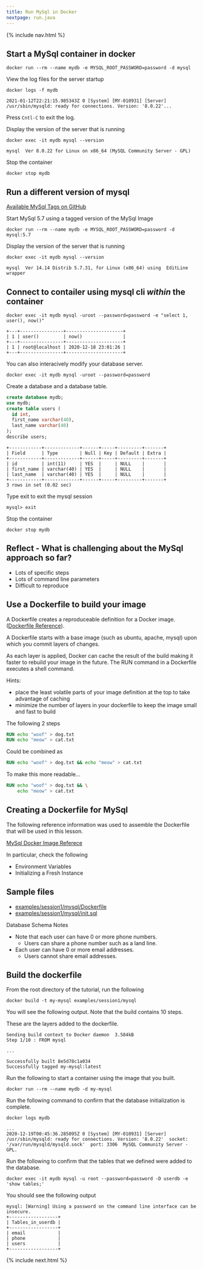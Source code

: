 ```yaml
---
title: Run MySql in Docker
nextpage: run.java
---
```


{% include nav.html %}

## Start a MySql container in docker
```
docker run --rm --name mydb -e MYSQL_ROOT_PASSWORD=password -d mysql
```

View the log files for the server startup
```
docker logs -f mydb
```

```output
2021-01-12T22:21:15.985343Z 0 [System] [MY-010931] [Server] /usr/sbin/mysqld: ready for connections. Version: '8.0.22'...
```

Press `Cntl-C` to exit the log.


Display the version of the server that is running
```
docker exec -it mydb mysql --version
```

```output
mysql  Ver 8.0.22 for Linux on x86_64 (MySQL Community Server - GPL)
```

Stop the container
```
docker stop mydb
```

## Run a different version of mysql
[Available MySql Tags on GitHub](https://hub.docker.com/_/mysql?tab=tags&page=1&ordering=last_updated)

Start MySql 5.7 using a tagged version of the MySql Image
```
docker run --rm --name mydb -e MYSQL_ROOT_PASSWORD=password -d mysql:5.7
```

Display the version of the server that is running
```
docker exec -it mydb mysql --version
```

```output
mysql  Ver 14.14 Distrib 5.7.31, for Linux (x86_64) using  EditLine wrapper
```

## Connect to contailer using mysql cli _within_ the container

```
docker exec -it mydb mysql -uroot --password=password -e "select 1, user(), now()"
```

```output
+---+----------------+---------------------+
| 1 | user()         | now()               |
+---+----------------+---------------------+
| 1 | root@localhost | 2020-12-18 23:01:26 |
+---+----------------+---------------------+
```

You can also interacively modify your database server.

```
docker exec -it mydb mysql -uroot --password=password
```

Create a database and a database table.
```sql
create database mydb;
use mydb;
create table users (
  id int, 
  first_name varchar(40), 
  last_name varchar(40)
);
describe users;
```

```container
+------------+-------------+------+-----+---------+-------+
| Field      | Type        | Null | Key | Default | Extra |
+------------+-------------+------+-----+---------+-------+
| id         | int(11)     | YES  |     | NULL    |       |
| first_name | varchar(40) | YES  |     | NULL    |       |
| last_name  | varchar(40) | YES  |     | NULL    |       |
+------------+-------------+------+-----+---------+-------+
3 rows in set (0.02 sec)
```

Type exit to exit the mysql session
```container
mysql> exit
```

Stop the container
```
docker stop mydb
```

## Reflect - What is challenging about the MySql approach so far?

- Lots of specific steps
- Lots of command line parameters
- Difficult to reproduce

## Use a Dockerfile to build your image

A Dockerfile creates a reproduceable definition for a Docker image. ([Dockerfile Reference](https://docs.docker.com/engine/reference/builder/)).

A Dockerfile starts with a base image (such as ubuntu, apache, mysql) upon which you commit layers of changes.

As each layer is applied, Docker can cache the result of the build making it faster to rebuild your image in the future.  The RUN command in a Dockerfile executes a shell command.

Hints:
- place the least volatile parts of your image definition at the top to take advantage of caching
- minimize the number of layers in your dockerfile to keep the image small and fast to build

The following 2 steps 
```dockerfile
RUN echo "woof" > dog.txt
RUN echo "meow" > cat.txt
```

Could be combined as
```dockerfile
RUN echo "woof" > dog.txt && echo "meow" > cat.txt
```

To make this more readable...
```dockerfile
RUN echo "woof" > dog.txt && \
    echo "meow" > cat.txt
```

## Creating a Dockerfile for MySql

The following reference information was used to assemble the Dockerfile that will be used in this lesson.

[MySql Docker Image Referece](https://hub.docker.com/_/mysql)

In particular, check the following
- Environment Variables
- Initializing a Fresh Instance

## Sample files
- [examples/session1/mysql/Dockerfile](https://github.com/CDLUC3/docker-tutorial/blob/main/examples/session1/mysql/Dockerfile)
- [examples/session1/mysql/init.sql](https://github.com/CDLUC3/docker-tutorial/blob/main/examples/session1/mysql/init.sql)

Database Schema Notes
- Note that each user can have 0 or more phone numbers.  
  - Users can share a phone number such as a land line.  
- Each user can have 0 or more email addresses.  
  - Users cannot share email addresses.

## Build the dockerfile

From the root directory of the tutorial, run the following
```
docker build -t my-mysql examples/session1/mysql
```

You will see the following output.  Note that the build contains 10 steps.  

These are the layers added to the dockerfile.
```output
Sending build context to Docker daemon  3.584kB
Step 1/10 : FROM mysql

...

Successfully built 8e5d78c1a034
Successfully tagged my-mysql:latest
```

Run the following to start a container using the image that you built.

```
docker run --rm --name mydb -d my-mysql
```

Run the following command to confirm that the database initialization is complete.

```
docker logs mydb
```

```output
...
2020-12-19T00:45:36.285095Z 0 [System] [MY-010931] [Server] /usr/sbin/mysqld: ready for connections. Version: '8.0.22'  socket: '/var/run/mysqld/mysqld.sock'  port: 3306  MySQL Community Server - GPL.
```

Run the following to confirm that the tables that we defined were added to the database.

```
docker exec -it mydb mysql -u root --password=password -D userdb -e 'show tables;'
```

You should see the following output
```output
mysql: [Warning] Using a password on the command line interface can be insecure.
+------------------+
| Tables_in_userdb |
+------------------+
| email            |
| phone            |
| users            |
+------------------+
```

{% include next.html %}

